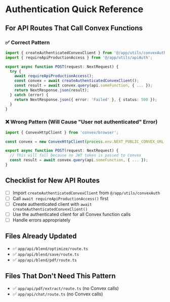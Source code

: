 # Authentication Quick Reference

## For API Routes That Call Convex Functions

### ✅ Correct Pattern
```typescript
import { createAuthenticatedConvexClient } from '@/app/utils/convexAuth';
import { requireApiProductionAccess } from '@/app/utils/apiAuth';

export async function POST(request: NextRequest) {
  try {
    await requireApiProductionAccess();
    const convex = await createAuthenticatedConvexClient();
    const result = await convex.query(api.someFunction, { ... });
    return NextResponse.json(result);
  } catch (error) {
    return NextResponse.json({ error: 'Failed' }, { status: 500 });
  }
}
```

### ❌ Wrong Pattern (Will Cause "User not authenticated" Error)
```typescript
import { ConvexHttpClient } from 'convex/browser';

const convex = new ConvexHttpClient(process.env.NEXT_PUBLIC_CONVEX_URL!);

export async function POST(request: NextRequest) {
  // This will fail because no JWT token is passed to Convex
  const result = await convex.query(api.someFunction, { ... });
}
```

## Checklist for New API Routes

- [ ] Import `createAuthenticatedConvexClient` from `@/app/utils/convexAuth`
- [ ] Call `await requireApiProductionAccess()` first
- [ ] Create authenticated client with `await createAuthenticatedConvexClient()`
- [ ] Use the authenticated client for all Convex function calls
- [ ] Handle errors appropriately

## Files Already Updated

- ✅ `app/api/blend/optimize/route.ts`
- ✅ `app/api/blend/save/route.ts`
- ✅ `app/api/blend/pdf/route.ts`

## Files That Don't Need This Pattern

- ✅ `app/api/pdf/extract/route.ts` (no Convex calls)
- ✅ `app/api/chat/route.ts` (no Convex calls)
